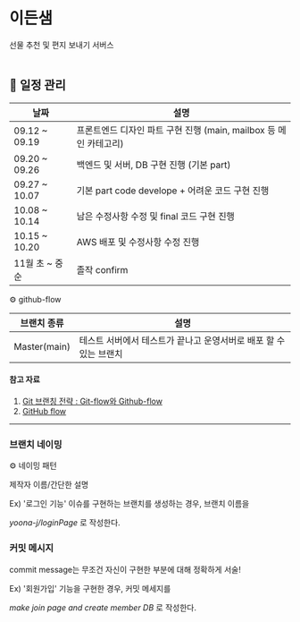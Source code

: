# 이든샘
선물 추천 및 편지 보내기 서버스
<br><br>

## 👀 일정 관리
|     날짜      |                          설명                                |
| ------------- | ------------------------------------------------------------ |
| 09.12 ~ 09.19 | 프론트엔드 디자인 파트 구현 진행 (main, mailbox 등 메인 카테고리) |
| 09.20 ~ 09.26 | 백엔드 및 서버, DB 구현 진행 (기본 part)                        |
| 09.27 ~ 10.07 | 기본 part code develope + 어려운 코드 구현 진행                 |
| 10.08 ~ 10.14 | 남은 수정사항 수정 및 final 코드 구현 진행                       |
| 10.15 ~ 10.20 | AWS 배포 및 수정사항 수정 진행                                  |
| 11월 초 ~ 중순 | 졸작 confirm                                                  |

⚙️ github-flow

| 브랜치 종류  | 설명                                                          |
| ------------ | ------------------------------------------------------------ |
| Master(main) | 테스트 서버에서 테스트가 끝나고 운영서버로 배포 할 수 있는 브랜치   |

#### 참고 자료
1. [Git 브랜칭 전략 : Git-flow와 Github-flow](https://hellowoori.tistory.com/56)
2. [GitHub flow](https://docs.github.com/en/get-started/quickstart/github-flow)

---

### 브랜치 네이밍
⚙️ 네이밍 패턴

제작자 이름/간단한 설명

Ex) '로그인 기능' 이슈를 구현하는 브랜치를 생성하는 경우, 브랜치 이름을

*yoona-j/loginPage* 로 작성한다.

### 커밋 메시지

commit message는 무조건 자신이 구현한 부분에 대해 정확하게 서술!

Ex) '회원가입' 기능을 구현한 경우, 커밋 메세지를

*make join page and create member DB* 로 작성한다.
